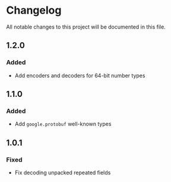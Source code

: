 # Changelog
All notable changes to this project will be documented in this file.

## 1.2.0
### Added
- Add encoders and decoders for 64-bit number types

## 1.1.0
### Added
- Add `google.protobuf` well-known types

## 1.0.1
### Fixed
- Fix decoding unpacked repeated fields
